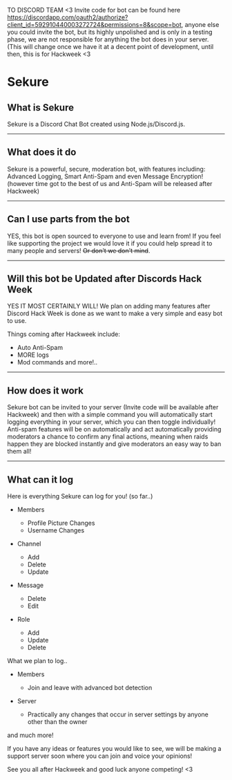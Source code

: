 TO DISCORD TEAM <3
Invite code for bot can be found here https://discordapp.com/oauth2/authorize?client_id=592910440003272724&permissions=8&scope=bot, anyone else you could invite the bot, but its highly unpolished and is only in a testing phase, we are not responsible for anything the bot does in your server. (This will change once we have it at a decent point of development, until then, this is for Hackweek <3

# Sekure

## What is Sekure

Sekure is a Discord Chat Bot created using Node.js/Discord.js.

---

## What does it do

Sekure is a powerful, secure, moderation bot, with features including: Advanced Logging, Smart Anti-Spam and even Message Encryption!
(however time got to the best of us and Anti-Spam will be released after Hackweek)

---

## Can I use parts from the bot

YES, this bot is open sourced to everyone to use and learn from! If you feel like supporting the project we would love it if you could help spread it to many people and servers! ~~Or don't we don't mind~~.

---

## Will this bot be Updated after Discords Hack Week

YES IT MOST CERTAINLY WILL! We plan on adding many features after Discord Hack Week is done as we want to make a very simple and easy bot to use.

Things coming after Hackweek include:
- Auto Anti-Spam
- MORE logs
- Mod commands
and more!..

---

## How does it work

Sekure bot can be invited to your server (Invite code will be available after Hackweek) and then with a simple command you will automatically start logging everything in your server, which you can then toggle individually! Anti-spam features will be on automatically and act automatically providing moderators a chance to confirm any final actions, meaning when raids happen they are blocked instantly and give moderators an easy way to ban them all!

---

## What can it log

Here is everything Sekure can log for you! (so far..)

- Members
  - Profile Picture Changes
  - Username Changes

- Channel
  - Add
  - Delete
  - Update

- Message
  - Delete
  - Edit

- Role
  - Add
  - Update
  - Delete

What we plan to log..

- Members
  - Join and leave with advanced bot detection

- Server
  - Practically any changes that occur in server settings by anyone other than the owner

and much more!

If you have any ideas or features you would like to see, we will be making a support server soon where you can join and voice your opinions!

See you all after Hackweek and good luck anyone competing! <3
